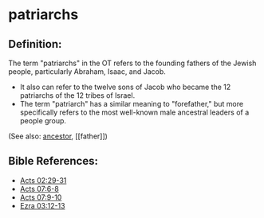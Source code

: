 # patriarchs #

## Definition: ##

The term "patriarchs" in the OT refers to the founding fathers of the Jewish people, particularly Abraham, Isaac, and Jacob.

* It also can refer to the twelve sons of Jacob who became the 12 patriarchs of the 12 tribes of Israel.
* The term "patriarch" has a similar meaning to "forefather," but more specifically refers to the most well-known male ancestral leaders of a people group.

(See also: [ancestor](../other/ancestor.md), [[father]])

## Bible References: ##

* [Acts 02:29-31](https://door43.org/en/bible/notes/act/02/29)
* [Acts 07:6-8](https://door43.org/en/bible/notes/act/07/06)
* [Acts 07:9-10](https://door43.org/en/bible/notes/act/07/09)
* [Ezra 03:12-13](https://door43.org/en/bible/notes/ezr/03/12)

